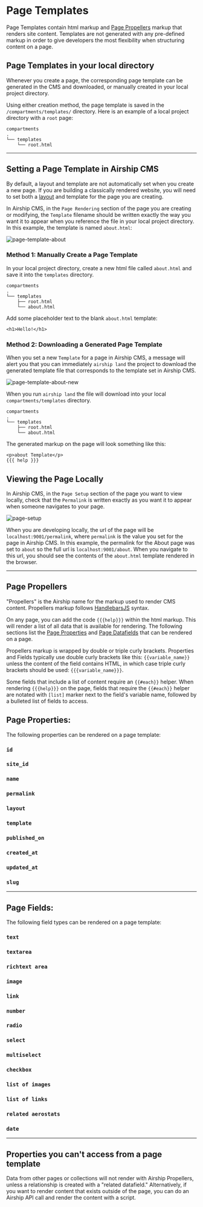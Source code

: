# Page Templates
Page Templates contain html markup and [Page Propellers](#user-content-page-propellers) markup that renders site content. Templates are not generated with any pre-defined markup in order to give developers the most flexibility when structuring content on a page.

## Page Templates in your local directory
Whenever you create a page, the corresponding page template can be generated in the CMS and downloaded, or manually created in your local project directory.

Using either creation method, the page template is saved in the `/compartments/templates/` directory. Here is an example of a local project directory with a `root` page:
```
compartments
.
└── templates
    └── root.html
```

---

## Setting a Page Template in Airship CMS
By default, a layout and template are not automatically set when you create a new page. If you are building a classically rendered website, you will need to set both a [layout](/documentation/view/layouts) and template for the page you are creating.

In Airship CMS, in the `Page Rendering` section of the page you are creating or modifying, the `Template` filename should be written exactly the way you want it to appear when you reference the file in your local project directory. In this example, the template is named `about.html`:

![page-template-about](https://user-images.githubusercontent.com/1865400/28495841-061792e2-6ef7-11e7-8882-a38d050eace5.png)  

### Method 1: Manually Create a Page Template
In your local project directory, create a new html file called `about.html` and save it into the `templates` directory.
```
compartments
.
└── templates
    ├── root.html
    └── about.html
```

Add some placeholder text to the blank `about.html` template:
```
<h1>Hello!</h1>
```

### Method 2: Downloading a Generated Page Template
When you set a new `Template` for a page in Airship CMS, a message will alert you that you can immediately `airship land` the project to download the generated template file that corresponds to the template set in Airship CMS.

![page-template-about-new](https://user-images.githubusercontent.com/1865400/28495840-0616a706-6ef7-11e7-8ffc-c344fdd8b6ee.png)

When you run `airship land` the file will download into your local `compartments/templates` directory.
```
compartments
.
└── templates
    ├── root.html
    └── about.html
```

The generated markup on the page will look something like this:
```
<p>about Template</p>
{{{ help }}}
```

## Viewing the Page Locally
In Airship CMS, in the `Page Setup` section of the page you want to view locally, check that the `Permalink` is written exactly as you want it to appear when someone navigates to your page.

![page-setup](https://user-images.githubusercontent.com/1865400/28495696-2ddafaa2-6ef3-11e7-989d-fdd5a644800a.png)  

When you are developing locally, the url of the page will be `localhost:9001/permalink`, where `permalink` is the value you set for the page in Airship CMS. In this example, the permalink for the About page was set to `about` so the full url is `localhost:9001/about`. When you navigate to this url, you should see the contents of the `about.html` template rendered in the browser.

---

## Page Propellers
"Propellers" is the Airship name for the markup used to render CMS content. Propellers markup follows [HandlebarsJS](http://handlebarsjs.com/) syntax. 

On any page, you can add the code `{{{help}}}` within the html markup. This will render a list of all data that is available for rendering. The following sections list the [Page Properties](#user-content-page-properties) and [Page Datafields](#user-content-page-datafields) that can be rendered on a page. 

Propellers markup is wrapped by double or triple curly brackets. Properties and Fields typically use double curly brackets like this: `{{variable_name}}` unless the content of the field contains HTML, in which case triple curly brackets should be used: `{{{variable_name}}}`.

Some fields that include a list of content require an `{{#each}}` helper. When rendering `{{{help}}}` on the page, fields that require the `{{#each}}` helper are notated with `[list]` marker next to the field's variable name, followed by a bulleted list of fields to access.

## Page Properties:
The following properties can be rendered on a page template:

### `id`

### `site_id`

### `name`

### `permalink`

### `layout`

### `template`

### `published_on`

### `created_at`

### `updated_at`

### `slug`

---

## Page Fields:
The following field types can be rendered on a page template:

### `text`

### `textarea`

### `richtext area`

### `image`

### `link`

### `number`

### `radio`

### `select`

### `multiselect`

### `checkbox`

### `list of images`

### `list of links`

### `related aerostats`

### `date`

---

## Properties you can't access from a page template
Data from other pages or collections will not render with Airship Propellers, unless a relationship is created with a "related datafield." Alternatively, if you want to render content that exists outside of the page, you can do an Airship API call and render the content with a script.
